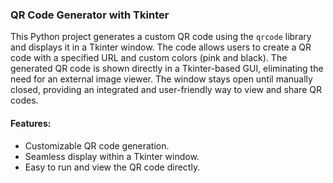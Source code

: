 ### QR Code Generator with Tkinter

This Python project generates a custom QR code using the `qrcode` library and displays it in a Tkinter window. The code allows users to create a QR code with a specified URL and custom colors (pink and black). The generated QR code is shown directly in a Tkinter-based GUI, eliminating the need for an external image viewer. The window stays open until manually closed, providing an integrated and user-friendly way to view and share QR codes.

#### Features:
- Customizable QR code generation.
- Seamless display within a Tkinter window.
- Easy to run and view the QR code directly.
